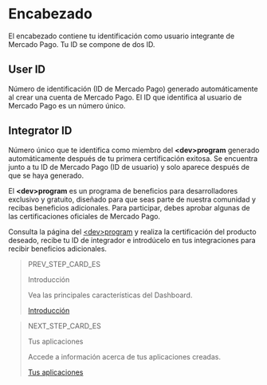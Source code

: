 # Encabezado
 
El encabezado contiene tu identificación como usuario integrante de Mercado Pago. Tu ID se compone de dos ID.
 
## User ID
 
Número de identificación (ID de Mercado Pago) generado automáticamente al crear una cuenta de Mercado Pago. El ID que identifica al usuario de Mercado Pago es un número único.
 
## Integrator ID
 
Número único que te identifica como miembro del **&lt;dev&gt;program** generado automáticamente después de tu primera certificación exitosa. Se encuentra junto a tu ID de Mercado Pago (ID de usuario) y solo aparece después de que se haya generado.
 
El **&lt;dev&gt;program** es un programa de beneficios para desarrolladores exclusivo y gratuito, diseñado para que seas parte de nuestra comunidad y recibas beneficios adicionales. Para participar, debes aprobar algunas de las certificaciones oficiales de Mercado Pago.
 
Consulta la página del [&lt;dev&gt;program](https://www.mercadopago[FAKER][URL][DOMAIN]/developers/es/developer-program) y realiza la certificación del producto deseado, recibe tu ID de integrador e introdúcelo en tus integraciones para recibir beneficios adicionales.

> PREV_STEP_CARD_ES
>
> Introducción
>
> Vea las principales características del Dashboard.
>
> [Introducción](/developers/es/guides/additional-content/dashboard/introduction)

> NEXT_STEP_CARD_ES
>
> Tus aplicaciones
>
> Accede a información acerca de tus aplicaciones creadas.
>
> [Tus aplicaciones](/developers/es/guides/additional-content/dashboard/applications)